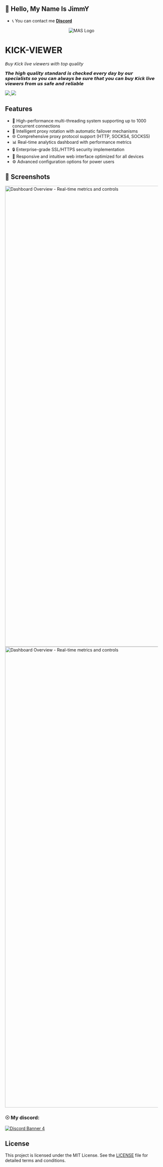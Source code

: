 

## 💨 Hello, My Name Is JimmY
- 📞 You can contact me **[Discord](https://discord.com/users/479183494958940161)**

<p align="center"><img src="https://cdn.discordapp.com/attachments/780074924722225172/1372323758483968080/SMM_View.ico?ex=68265b98&is=68250a18&hm=405eee023b5305d216b51184d53950e5b588a9a37941d826d95d159cd77e974f&" alt="MAS Logo"></p>

# KICK-VIEWER

𝘉𝘶𝘺 𝘒𝘪𝘤𝘬 𝘭𝘪𝘷𝘦 𝘷𝘪𝘦𝘸𝘦𝘳𝘴 𝘸𝘪𝘵𝘩 𝘵𝘰𝘱 𝘲𝘶𝘢𝘭𝘪𝘵𝘺

𝙏𝙝𝙚 𝙝𝙞𝙜𝙝 𝙦𝙪𝙖𝙡𝙞𝙩𝙮 𝙨𝙩𝙖𝙣𝙙𝙖𝙧𝙙 𝙞𝙨 𝙘𝙝𝙚𝙘𝙠𝙚𝙙 𝙚𝙫𝙚𝙧𝙮 𝙙𝙖𝙮 𝙗𝙮 𝙤𝙪𝙧 𝙨𝙥𝙚𝙘𝙞𝙖𝙡𝙞𝙨𝙩𝙨 𝙨𝙤 𝙮𝙤𝙪 𝙘𝙖𝙣 𝙖𝙡𝙬𝙖𝙮𝙨 𝙗𝙚 𝙨𝙪𝙧𝙚 𝙩𝙝𝙖𝙩 𝙮𝙤𝙪 𝙘𝙖𝙣 𝙗𝙪𝙮 𝙆𝙞𝙘𝙠  𝙡𝙞𝙫𝙚 𝙫𝙞𝙚𝙬𝙚𝙧𝙨 𝙛𝙧𝙤𝙢 𝙪𝙨 𝙨𝙖𝙛𝙚 𝙖𝙣𝙙 𝙧𝙚𝙡𝙞𝙖𝙗𝙡𝙚


<a href="https://github.com/TJimmY123">
  <img src="https://img.shields.io/github/followers/TJimmY123">
</a>
<a href="https://github.com/TJimmY123">
   <img src="https://komarev.com/ghpvc/?username=TJimmY123">
</a>

## Features

- 🚀 High-performance multi-threading system supporting up to 1000 concurrent connections
- 🔄 Intelligent proxy rotation with automatic failover mechanisms
- 🌐 Comprehensive proxy protocol support (HTTP, SOCKS4, SOCKS5)
- 📊 Real-time analytics dashboard with performance metrics
- 🔒 Enterprise-grade SSL/HTTPS security implementation
- 📱 Responsive and intuitive web interface optimized for all devices
- ⚙️ Advanced configuration options for power users

## 📸 Screenshots

<img width="1512" alt="Dashboard Overview - Real-time metrics and controls" src="https://cdn.discordapp.com/attachments/780074924722225172/1372321660631388321/ture.PNG?ex=682659a4&is=68250824&hm=2fe0eae5ebda4f0fcf72c9b26b5d500874d6cf424fbeed7df92450a5c1356779&" />

<img width="1512" alt="Dashboard Overview - Real-time metrics and controls" src="https://media.discordapp.net/attachments/780074924722225172/1372319330150387722/Screenshot_2025-05-06_191400.png?ex=68265778&is=682505f8&hm=2e636b9c7b7c0706a4abffb29b1406ce9fb39f3a89ad9141caf2172b19b03015&=&format=webp&quality=lossless&width=663&height=864" />

### ☉ My discord:
[![Discord Banner 4](https://discordapp.com/api/guilds/1359712814192660530/widget.png?style=banner4)](https://discord.gg/eHZwtAvbwU)

## License

This project is licensed under the MIT License. See the [LICENSE](LICENSE) file for detailed terms and conditions.

